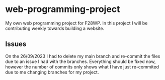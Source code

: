# web-programming-project

My own web programming project for F28WP. In this project I will be contributing weekly towards building a website.

## Issues

On the 26/09/2023 I had to delete my main branch and re-commit the files due to an issue I had with the branches. Everything should be fixed now, however the number of commits only shows what I have just re-commited due to me changing branches for my project.